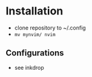 # Installation
- clone repository to ~/.config
- `mv mynvim/ nvim`

## Configurations
- see inkdrop
